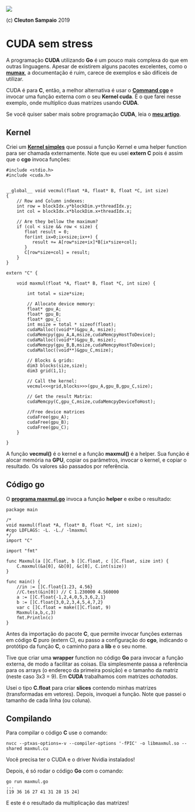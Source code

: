 ![](../golangnetwork-logo.png)

(c) **Cleuton Sampaio** 2019

# CUDA sem stress

A programação **CUDA** utilizando **Go** é um pouco mais complexa do que em outras linguagens. Apesar de existirem alguns pacotes excelentes, como o [**mumax**](https://godoc.org/github.com/mumax/3/cuda), a documentação é ruim, carece de exemplos e são difíceis de utilizar. 

CUDA é para **C**, então, a melhor alternativa é usar o [**Command cgo**](https://golang.org/cmd/cgo/) e invocar uma função externa com o seu **Kernel cuda**. É o que farei nesse exemplo, onde multiplico duas matrizes usando **CUDA**.

Se você quiser saber mais sobre programação **CUDA**, leia o [**meu artigo**](https://github.com/cleuton/neuraljava/tree/master/cuda). 

## Kernel

Criei um [**Kernel simples**](./maxmul.cu) que possui a função Kernel e uma helper function para ser chamada externamente. Note que eu usei **extern C** pois é assim que o **cgo** invoca funções: 

```
#include <stdio.h>
#include <cuda.h>
 

__global__ void vecmul(float *A, float* B, float *C, int size)
{
    // Row and Column indexes: 
    int row = blockIdx.y*blockDim.y+threadIdx.y;
    int col = blockIdx.x*blockDim.x+threadIdx.x;

    // Are they bellow the maximum?
    if (col < size && row < size) {
       float result = 0;
       for(int ix=0;ix<size;ix++) {
          result += A[row*size+ix]*B[ix*size+col];
       }
       C[row*size+col] = result;
    }
}

extern "C" {

    void maxmul(float *A, float* B, float *C, int size) {

        int total = size*size;

        // Allocate device memory:
        float* gpu_A;
        float* gpu_B;
        float* gpu_C;
        int msize = total * sizeof(float);
        cudaMalloc((void**)&gpu_A, msize);
        cudaMemcpy(gpu_A,A,msize,cudaMemcpyHostToDevice);
        cudaMalloc((void**)&gpu_B, msize);
        cudaMemcpy(gpu_B,B,msize,cudaMemcpyHostToDevice);
        cudaMalloc((void**)&gpu_C,msize);

        // Blocks & grids:
        dim3 blocks(size,size);
        dim3 grid(1,1);

        // Call the kernel:
        vecmul<<<grid,blocks>>>(gpu_A,gpu_B,gpu_C,size);

        // Get the result Matrix:
        cudaMemcpy(C,gpu_C,msize,cudaMemcpyDeviceToHost);

        //Free device matrices
        cudaFree(gpu_A);
        cudaFree(gpu_B);
        cudaFree(gpu_C);
    }

}

```

A função **vecmul()** é o kernel e a função **maxmul()** é a helper. Sua função é alocar memória na **GPU**, copiar os parâmetros, invocar o kernel, e copiar o resultado. Os valores são passados por referência.

## Código go

O [**programa maxmul.go**](./maxmul.go) invoca a função **helper** e exibe o resultado: 

```
package main

/*
void maxmul(float *A, float* B, float *C, int size);
#cgo LDFLAGS: -L. -L./ -lmaxmul
*/
import "C"

import "fmt"

func Maxmul(a []C.float, b []C.float, c []C.float, size int) {
	C.maxmul(&a[0], &b[0], &c[0], C.int(size))
}

func main() {
	//in := []C.float{1.23, 4.56}
    //C.test(&in[0]) // C 1.230000 4.560000
	a := []C.float{-1,2,4,0,5,3,6,2,1}
	b := []C.float{3,0,2,3,4,5,4,7,2}
	var c []C.float = make([]C.float, 9)
	Maxmul(a,b,c,3)
	fmt.Println(c)
}
```

Antes da importação do pacote **C**, que permite invocar funções externas em código **C** puro (extern C), eu passo a configuração do **cgo**, indicando o protótipo da função **C**, o caminho para a **lib** e o seu nome. 

Tive que criar uma **wrapper** function no código **Go** para invocar a função externa, de modo a facilitar as coisas. Ela simplesmente passa a referência para os arrays (o endereço da primeira posição) e o tamanho da matriz (neste caso 3x3 = 9). Em **CUDA** trabalhamos com matrizes *achatadas*. 

Usei o tipo **C.float** para criar **slices** contendo minhas matrizes (transformadas em vetores). Depois, invoquei a função. Note que passei o tamanho de cada linha (ou coluna). 

## Compilando

Para compilar o código **C** use o comando: 

```
nvcc --ptxas-options=-v --compiler-options '-fPIC' -o libmaxmul.so --shared maxmul.cu
```

Você precisa ter o CUDA e o driver Nvidia instalados!

Depois, é só rodar o código **Go** com o comando: 

```
go run maxmul.go
...
[19 36 16 27 41 31 28 15 24]
```

E este é o resultado da multiplicação das matrizes!